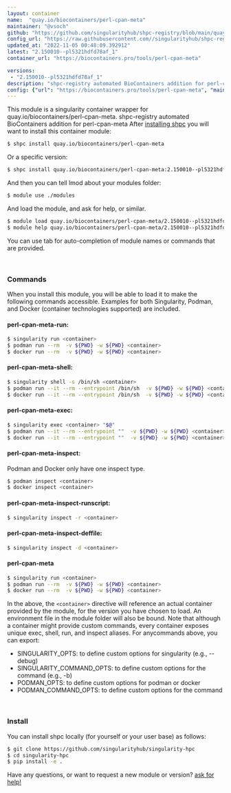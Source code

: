 ```yaml
---
layout: container
name:  "quay.io/biocontainers/perl-cpan-meta"
maintainer: "@vsoch"
github: "https://github.com/singularityhub/shpc-registry/blob/main/quay.io/biocontainers/perl-cpan-meta/container.yaml"
config_url: "https://raw.githubusercontent.com//singularityhub/shpc-registry/main/quay.io/biocontainers/perl-cpan-meta/container.yaml"
updated_at: "2022-11-05 00:48:09.392912"
latest: "2.150010--pl5321hdfd78af_1"
container_url: "https://biocontainers.pro/tools/perl-cpan-meta"

versions:
 - "2.150010--pl5321hdfd78af_1"
description: "shpc-registry automated BioContainers addition for perl-cpan-meta"
config: {"url": "https://biocontainers.pro/tools/perl-cpan-meta", "maintainer": "@vsoch", "description": "shpc-registry automated BioContainers addition for perl-cpan-meta", "latest": {"2.150010--pl5321hdfd78af_1": "sha256:a8e19fb2227fd3b60c88096b91224b28112e39aa9a8158d7818d0ef86e0b101c"}, "tags": {"2.150010--pl5321hdfd78af_1": "sha256:a8e19fb2227fd3b60c88096b91224b28112e39aa9a8158d7818d0ef86e0b101c"}, "docker": "quay.io/biocontainers/perl-cpan-meta"}
---
```


This module is a singularity container wrapper for quay.io/biocontainers/perl-cpan-meta.
shpc-registry automated BioContainers addition for perl-cpan-meta
After [installing shpc](#install) you will want to install this container module:


```bash
$ shpc install quay.io/biocontainers/perl-cpan-meta
```

Or a specific version:

```bash
$ shpc install quay.io/biocontainers/perl-cpan-meta:2.150010--pl5321hdfd78af_1
```

And then you can tell lmod about your modules folder:

```bash
$ module use ./modules
```

And load the module, and ask for help, or similar.

```bash
$ module load quay.io/biocontainers/perl-cpan-meta/2.150010--pl5321hdfd78af_1
$ module help quay.io/biocontainers/perl-cpan-meta/2.150010--pl5321hdfd78af_1
```

You can use tab for auto-completion of module names or commands that are provided.

<br>

### Commands

When you install this module, you will be able to load it to make the following commands accessible.
Examples for both Singularity, Podman, and Docker (container technologies supported) are included.

#### perl-cpan-meta-run:

```bash
$ singularity run <container>
$ podman run --rm  -v ${PWD} -w ${PWD} <container>
$ docker run --rm  -v ${PWD} -w ${PWD} <container>
```

#### perl-cpan-meta-shell:

```bash
$ singularity shell -s /bin/sh <container>
$ podman run --it --rm --entrypoint /bin/sh  -v ${PWD} -w ${PWD} <container>
$ docker run --it --rm --entrypoint /bin/sh  -v ${PWD} -w ${PWD} <container>
```

#### perl-cpan-meta-exec:

```bash
$ singularity exec <container> "$@"
$ podman run --it --rm --entrypoint ""  -v ${PWD} -w ${PWD} <container> "$@"
$ docker run --it --rm --entrypoint ""  -v ${PWD} -w ${PWD} <container> "$@"
```

#### perl-cpan-meta-inspect:

Podman and Docker only have one inspect type.

```bash
$ podman inspect <container>
$ docker inspect <container>
```

#### perl-cpan-meta-inspect-runscript:

```bash
$ singularity inspect -r <container>
```

#### perl-cpan-meta-inspect-deffile:

```bash
$ singularity inspect -d <container>
```



#### perl-cpan-meta

```bash
$ singularity run <container>
$ podman run --rm  -v ${PWD} -w ${PWD} <container>
$ docker run --rm  -v ${PWD} -w ${PWD} <container>
```


In the above, the `<container>` directive will reference an actual container provided
by the module, for the version you have chosen to load. An environment file in the
module folder will also be bound. Note that although a container
might provide custom commands, every container exposes unique exec, shell, run, and
inspect aliases. For anycommands above, you can export:

 - SINGULARITY_OPTS: to define custom options for singularity (e.g., --debug)
 - SINGULARITY_COMMAND_OPTS: to define custom options for the command (e.g., -b)
 - PODMAN_OPTS: to define custom options for podman or docker
 - PODMAN_COMMAND_OPTS: to define custom options for the command

<br>

### Install

You can install shpc locally (for yourself or your user base) as follows:

```bash
$ git clone https://github.com/singularityhub/singularity-hpc
$ cd singularity-hpc
$ pip install -e .
```

Have any questions, or want to request a new module or version? [ask for help!](https://github.com/singularityhub/singularity-hpc/issues)